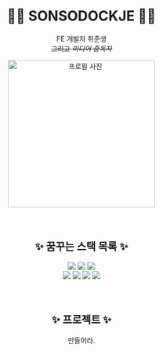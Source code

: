 <div align="center">
  <div> 
    <h1>🫲🏻 SONSODOCKJE 🫱🏻</h1>
    <p>FE 개발자 취준생<br><del>그리고 <i>미디어 중독자</i></del></p>
    <img src="https://static.wikia.nocookie.net/1d45d1a8-3e88-47e1-9e07-78f21f9d8ea7/scale-to-width/755" width="300px" alt="프로필 사진">
  </div>
  <br>
  <br>
  <div>
    <h2>✨ 꿈꾸는 스택 목록 ✨</h2>
    <img src="https://img.shields.io/badge/HTML-E34F26?style=flat-square&logo=HTML5&logoColor=white"/>
    <img src="https://img.shields.io/badge/CSS3-1572B6?style=flat-square&logo=css3&logoColor=white"/>
    <img src="https://img.shields.io/badge/JavaScript-F7DF1E?style=flat-square&logo=javascript&logoColor=white"/></br>
    <img src="https://img.shields.io/badge/TypeScript-3178C6?style=flat-square&logo=typescript&logoColor=white"/>
    <img src="https://img.shields.io/badge/REACT-61DAFB?style=flat-square&logo=react&logoColor=white"/>
    <img src="https://img.shields.io/badge/Next.js-000000?style=flat-square&logo=nextdotjs&logoColor=white"/>
    <img src="https://img.shields.io/badge/Node.JS-339933?style=flat-square&logo=nodedotjs&logoColor=white"/>
  </div>
  <br>
  <br>
  <div>
    <h2>✨ 프로젝트 ✨</h2>
    만들어라.
  </div>



<!-- 
- 🔭 I’m currently working on ... ... oz
- 🌱 I’m currently learning ... ... git
- 👯 I’m looking to collaborate on ... ... ummmm
- 🤔 I’m looking for help with ... ..
- 💬 Ask me about ... .. 
- 📫 How to reach me: ... .. 
- 😄 Pronouns: ... .... 
- ⚡ Fun fact: ... .........


![Anurag's GitHub stats](https://github-readme-stats.vercel.app/api?username=sonsodockje&show_icons=true&theme=bear)

-->




</div>

